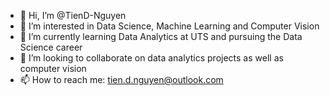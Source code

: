- 👋 Hi, I’m @TienD-Nguyen
- 👀 I’m interested in Data Science, Machine Learning and Computer Vision
- 🌱 I’m currently learning Data Analytics at UTS and pursuing the Data Science career
- 💞️ I’m looking to collaborate on data analytics projects as well as computer vision
- 📫 How to reach me: tien.d.nguyen@outlook.com

<!---
TienD-Nguyen/TienD-Nguyen is a ✨ special ✨ repository because its `README.md` (this file) appears on your GitHub profile.
You can click the Preview link to take a look at your changes.
--->
